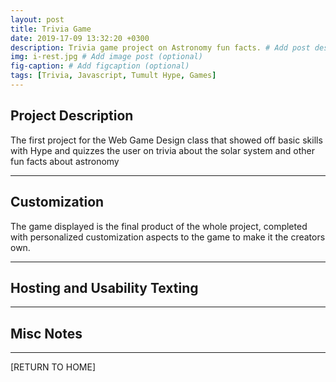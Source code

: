 ```yaml
---
layout: post
title: Trivia Game
date: 2019-17-09 13:32:20 +0300
description: Trivia game project on Astronomy fun facts. # Add post description (optional)
img: i-rest.jpg # Add image post (optional)
fig-caption: # Add figcaption (optional)
tags: [Trivia, Javascript, Tumult Hype, Games]
---
```

## Project Description
The first project for the Web Game Design class that showed off basic skills with Hype and quizzes the user on trivia about the solar system and other fun facts about astronomy

---
## Customization
The game displayed is the final product of the whole project, completed with personalized customization aspects to the game to make it the creators own.

---
## Hosting and Usability Texting


---
## Misc Notes


---
[RETURN TO HOME]